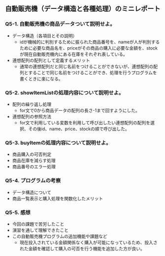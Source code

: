 ## 自動販売機（データ構造と各種処理）のミニレポート
### Q5-1. 自動販売機の商品データついて説明せよ。
* データ構造（各項目とその説明）
  * idが機械的に判別するために振られた商品番号を、nameが人が判別するために必要な商品名を、priceがその商品の購入に必要な金額を、stockが現在自動販売機内にある在庫をそれぞれ表している。
* 連想配列の配列として定義するメリット
  * 通常の連想配列だと同じ名前をつけることができないが、連想配列の配列とすることで同じ名前をつけることができ、処理を行うプログラムを書くときに楽になる。
### Q5-2. showItemListの処理内容について説明せよ。
* 配列の繰り返し処理
  * for文で0から商品データの配列の長さ-1まで回すようにした。
* 連想配列の参照方法
  * for文で利用している変数を利用して呼び出したい連想配列の配列を選択、その後id、name、price、stockの順で呼び出した。
### Q5-3. buyItemの処理内容について説明せよ。
* 商品購入の可否判定
* 商品在庫を減らす処理
* 商品番号のエラー処理
### Q5-4. プログラムの考察
* データ構造について
* 商品一覧表示と購入処理を関数化したメリット
### Q5-5. 感想
* 今回の課題で苦労したこと
* 演習を通して理解できたこと
* この自動販売機プログラムの追加機能や課題など
  * 現在投入されている金額関係なく購入が可能になっているため、投入された金額を確認して購入の可否を行う機能を追加した方が良い。

